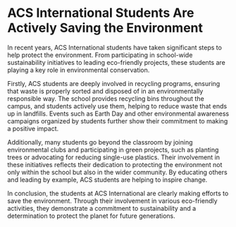 # ACS International Students Are Actively Saving the Environment
In recent years, ACS International students have taken significant steps to help protect the environment. From participating in school-wide sustainability initiatives to leading eco-friendly projects, these students are playing a key role in environmental
conservation.

Firstly, ACS students are deeply involved in recycling programs, ensuring that waste is properly sorted and disposed of in an environmentally responsible way. The school provides recycling bins throughout the campus, and students actively use them, helping to reduce waste that ends up in landfills. Events such as Earth Day and other
environmental awareness campaigns organized by students further show their
commitment to making a positive impact.

Additionally, many students go beyond the classroom by joining environmental clubs and participating in green projects, such as planting trees or advocating for reducing single-use plastics. Their involvement in these initiatives reflects their dedication to protecting the environment not only within the school but also in the wider community. By educating others and leading by example, ACS students are helping to inspire change.

In conclusion, the students at ACS International are clearly making efforts to save the environment. Through their involvement in various eco-friendly activities, they
demonstrate a commitment to sustainability and a determination to protect the planet for future generations.
